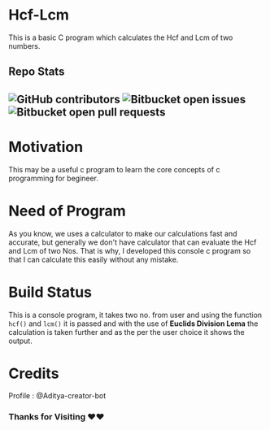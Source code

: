 # Hcf-Lcm

This is a basic C program which calculates the Hcf and Lcm of two numbers.

## Repo Stats
![GitHub contributors](https://img.shields.io/github/contributors/Aditya-creator-bot/clock?color=brightgreen&label=Contributors)
![Bitbucket open issues](https://img.shields.io/bitbucket/issues-raw/Aditya-creator-bot/Clock?color=brightgreen&label=Issues)
![Bitbucket open pull requests](https://img.shields.io/bitbucket/pr/Aditya-creator-bot/Clock?color=brightgreen&label=pull%20request)
---

# Motivation

This may be a useful c program to learn the core concepts of c programming for begineer.

# Need of Program

As you know, we uses a calculator to make our calculations fast and accurate, but generally we don't have calculator that can evaluate the Hcf and Lcm of two Nos. That is why, I developed this console c program so that I can calculate this easily without any mistake.

# Build Status

This is a console program, it takes two no. from user and using the function `hcf()` and `lcm()` it is passed and with the use of **Euclids Division Lema** the calculation is taken further and as the per the user choice it shows the output.

# Credits
Profile : @Aditya-creator-bot
### **Thanks for Visiting ♥♥**
